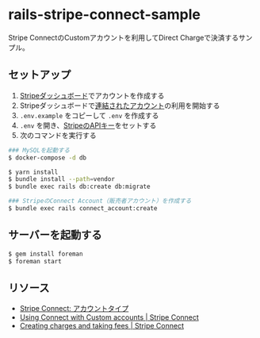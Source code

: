 # rails-stripe-connect-sample

Stripe ConnectのCustomアカウントを利用してDirect Chargeで決済するサンプル。

## セットアップ

1. [Stripeダッシュボード](https://dashboard.stripe.com/test/dashboard)でアカウントを作成する
2. Stripeダッシュボードで[連結されたアカウント](https://dashboard.stripe.com/test/connect/accounts/overview)の利用を開始する
3. `.env.example` をコピーして `.env` を作成する
4. `.env` を開き、[StripeのAPIキー](https://dashboard.stripe.com/test/apikeys)をセットする
5. 次のコマンドを実行する

```sh
### MySQLを起動する
$ docker-compose -d db

$ yarn install
$ bundle install --path=vendor
$ bundle exec rails db:create db:migrate

### StripeのConnect Account（販売者アカウント）を作成する
$ bundle exec rails connect_account:create
```

## サーバーを起動する

```sh
$ gem install foreman
$ foreman start
```

## リソース

- [Stripe Connect: アカウントタイプ](https://stripe.com/jp/connect/account-types)
- [Using Connect with Custom accounts | Stripe Connect](https://stripe.com/docs/connect/custom-accounts)
- [Creating charges and taking fees | Stripe Connect](https://stripe.com/docs/connect/charges)
